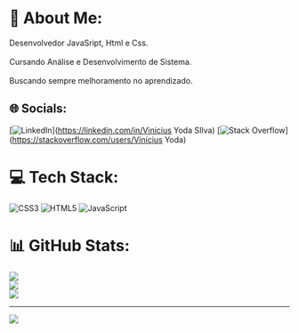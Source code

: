 # 💫 About Me:
Desenvolvedor JavaSript, Html e Css.<br><br>Cursando Análise e Desenvolvimento de Sistema.<br><br>Buscando sempre melhoramento no aprendizado. 


## 🌐 Socials:
[![LinkedIn](https://img.shields.io/badge/LinkedIn-%230077B5.svg?logo=linkedin&logoColor=white)](https://linkedin.com/in/Vinicius Yoda SIlva) [![Stack Overflow](https://img.shields.io/badge/-Stackoverflow-FE7A16?logo=stack-overflow&logoColor=white)](https://stackoverflow.com/users/Vinícius Yoda) 

# 💻 Tech Stack:
![CSS3](https://img.shields.io/badge/css3-%231572B6.svg?style=for-the-badge&logo=css3&logoColor=white) ![HTML5](https://img.shields.io/badge/html5-%23E34F26.svg?style=for-the-badge&logo=html5&logoColor=white) ![JavaScript](https://img.shields.io/badge/javascript-%23323330.svg?style=for-the-badge&logo=javascript&logoColor=%23F7DF1E)
# 📊 GitHub Stats:
![](https://github-readme-stats.vercel.app/api?username=ViniciusYoda&theme=dark&hide_border=false&include_all_commits=true&count_private=false)<br/>
![](https://github-readme-streak-stats.herokuapp.com/?user=ViniciusYoda&theme=dark&hide_border=false)<br/>
![](https://github-readme-stats.vercel.app/api/top-langs/?username=ViniciusYoda&theme=dark&hide_border=false&include_all_commits=true&count_private=false&layout=compact)

---
[![](https://visitcount.itsvg.in/api?id=ViniciusYoda&icon=6&color=4)](https://visitcount.itsvg.in)

<!-- Proudly created with GPRM ( https://gprm.itsvg.in ) -->
